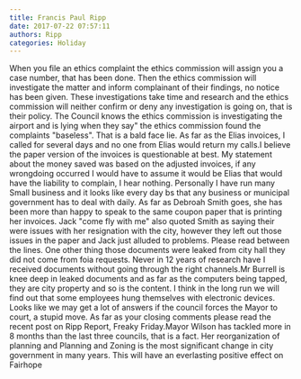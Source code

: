 ```yaml
---
title: Francis Paul Ripp
date: 2017-07-22 07:57:11
authors: Ripp
categories: Holiday
---
```


 When you file an ethics complaint the ethics commission will assign you a case number, that has been done. Then the ethics commission will investigate the matter and inform complainant of their findings, no notice has been given. These investigations take time and research and the    ethics commission will neither confirm or deny any investigation is going on, that is their policy. The Council knows the ethics commission is investigating the airport and is lying when they say" the ethics commission found the complaints "baseless". That is a bald face lie.
As far as the Elias invoices, I called for several days and no one from Elias would return my calls.I believe the paper version of the invoices is questionable at best. My statement about the money saved was based on the adjusted invoices, if any wrongdoing occurred I would have to assume it would be Elias that would have the liability to complain, I hear nothing. Personally I have run many Small business and it looks like every day bs that any business or municipal government has to deal with daily. 
As far as Debroah Smith goes, she has been more than happy to speak to the same coupon paper that is printing her invoices. Jack "come fly with me" also quoted Smith as saying their were issues with her resignation with the city, however they left out those issues in the paper and Jack just alluded to problems. Please read between the lines. One other thing those documents were leaked from city hall they did not come from foia requests. Never in 12 years of research have I received documents without going through the right channels.Mr Burrell is knee deep in leaked documents and as far as the computers being tapped, they are city property and so is the content. I think in the long run we will find out that some employees hung themselves with electronic devices. Looks like we may get a lot of answers if the council forces the Mayor to court, a stupid move.
As far as your closing comments please read the recent post on Ripp Report, Freaky Friday.Mayor Wilson has tackled more in 8 months than the last three councils, that is a fact. Her reorganization of planning and Planning and Zoning is the most significant change in city government in many years. This will have an everlasting positive effect on Fairhope